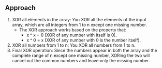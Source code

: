 ## Approach

1. XOR all elements in the array: You XOR all the elements of the input array, which are all integers from 1 to n except one missing number.
   - The XOR approach works based on the property that:
     - x ^ x = 0 (XOR of any number with itself is 0).
     - x ^ 0 = x (XOR of any number with 0 is the number itself).
2. XOR all numbers from 1 to n: You XOR all numbers from 1 to n.
3. Final XOR operation: Since the numbers appear in both the array and the complete range of n except one missing number, XORing the two will cancel out the common numbers and leave only the missing number.

